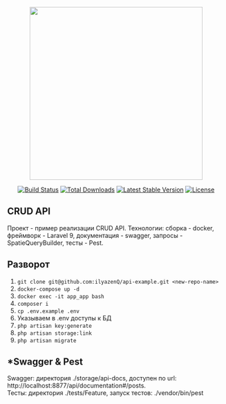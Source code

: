 <p align="center"><a href="https://laravel.com" target="_blank"><img src="https://raw.githubusercontent.com/laravel/art/master/logo-lockup/5%20SVG/2%20CMYK/1%20Full%20Color/laravel-logolockup-cmyk-red.svg" width="400"></a></p>

<p align="center">
<a href="https://travis-ci.org/laravel/framework"><img src="https://travis-ci.org/laravel/framework.svg" alt="Build Status"></a>
<a href="https://packagist.org/packages/laravel/framework"><img src="https://img.shields.io/packagist/dt/laravel/framework" alt="Total Downloads"></a>
<a href="https://packagist.org/packages/laravel/framework"><img src="https://img.shields.io/packagist/v/laravel/framework" alt="Latest Stable Version"></a>
<a href="https://packagist.org/packages/laravel/framework"><img src="https://img.shields.io/packagist/l/laravel/framework" alt="License"></a>
</p>

## CRUD API

Проект - пример реализации CRUD API. Технологии: сборка - docker, фреймворк - Laravel 9, документация - swagger, запросы - SpatieQueryBuilder, тесты - Pest.

## Разворот

1. `git clone git@github.com:ilyazenQ/api-example.git
   <new-repo-name>`
2. `docker-compose up -d`
3. `docker exec -it app_app bash`
4. `composer i`
5. `cp .env.example .env`
6. Указываем в .env доступы к БД
7. `php artisan key:generate`
8. `php artisan storage:link`
9. `php artisan migrate`

## *Swagger & Pest

Swagger: директория ./storage/api-docs, доступен по url: http://localhost:8877/api/documentation#/posts. <br>
Тесты: директория ./tests/Feature, запуск тестов: ./vendor/bin/pest

